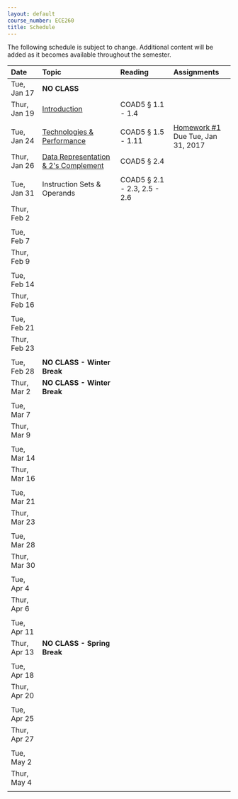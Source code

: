 ```yaml
---
layout: default
course_number: ECE260
title: Schedule
---
```


The following schedule is subject to change.
Additional content will be added as it becomes available throughout the semester.<br>


**Date**       | **Topic**                                                                                             |  **Reading**                                                |  **Assignments**                                                           
:--------------|:------------------------------------------------------------------------------------------------------|:------------------------------------------------------------|:-----------------------------------------------------------------------    
Tue, Jan 17    |  **NO CLASS**                                                                                         |                                                             |
Thur, Jan 19   |  [Introduction](lectures/lecture1_introduction.pdf)                                                   |  COAD5 § 1.1 - 1.4                                          |
 | | |
Tue, Jan 24    |  [Technologies & Performance](lectures/lecture2_technologies_and_performance.pdf)                     |  COAD5 § 1.5 - 1.11                                         |  [Homework #1](homework/Homework_Assignment_1.txt) <br> Due Tue, Jan 31, 2017
Thur, Jan 26   |  [Data Representation & 2's Complement](lectures/lecture3_data_representation_and_2s_complement.pdf)  |  COAD5 § 2.4                                                |
 | | |
Tue, Jan 31    |  Instruction Sets & Operands                                                                          |  COAD5 § 2.1 - 2.3, 2.5 - 2.6                               |
Thur, Feb 2    |                                                                                                       |                                                             | <!-- COAD5 § 2.7 -->
 | | |
Tue, Feb 7     |                                                                                                       |                                                             | <!-- COAD5 § 2.8 -->
Thur, Feb 9    |                                                                                                       |                                                             | <!-- COAD5 § 2.9 - 2.11 -->
 | | |
Tue, Feb 14    |                                                                                                       |                                                             | <!-- COAD5 § 2.12 - 2.13 -->
Thur, Feb 16   |                                                                                                       |                                                             |
 | | |
Tue, Feb 21    |                                                                                                       |                                                             |
Thur, Feb 23   |                                                                                                       |                                                             | <!-- EXAM #1 -->
 | | |
Tue, Feb 28    |  **NO CLASS - Winter Break**                                                                          |                                                             | <!-- Winter Break -->
Thur, Mar 2    |  **NO CLASS - Winter Break**                                                                          |                                                             | <!-- Winter Break -->
 | | |
Tue, Mar 7     |                                                                                                       |                                                             | <!-- COAD5 § 3.1 - 3.3 -->
Thur, Mar 9    |                                                                                                       |                                                             | <!-- SIGCSE WEEK, no Thursday lecture --> 
 | | |
Tue, Mar 14    |                                                                                                       |                                                             | <!-- COAD5 § 3.4 - 3.5 -->
Thur, Mar 16   |                                                                                                       |                                                             | <!-- COAD5 § 3.6 - 3.9 -->
 | | |
Tue, Mar 21    |                                                                                                       |                                                             |
Thur, Mar 23   |                                                                                                       |                                                             | <!-- COAD5 § 4.1 - 4.3 -->
 | | |
Tue, Mar 28    |                                                                                                       |                                                             | <!-- COAD5 § 4.3 - 4.5 -->
Thur, Mar 30   |                                                                                                       |                                                             | <!-- COAD5 § 4.6 - 4.7 -->
 | | |
Tue, Apr 4     |                                                                                                       |                                                             | <!-- COAD5 § 4.8 - 4.9 -->
Thur, Apr 6    |                                                                                                       |                                                             | <!-- COAD5 § 4.10 -->
 | | |
Tue, Apr 11    |                                                                                                       |                                                             | <!-- EXAM #2 -->
Thur, Apr 13   |  **NO CLASS - Spring Break**                                                                          |                                                             | <!-- Spring Break -->
 | | |
Tue, Apr 18    |                                                                                                       |                                                             | <!-- COAD5 § 5.1 - 5.3 -->
Thur, Apr 20   |                                                                                                       |                                                             | <!-- COAD5 § 5.4 -->
 | | |
Tue, Apr 25    |                                                                                                       |                                                             | <!-- COAD5 § 5.1 - 5.3 -->
Thur, Apr 27   |                                                                                                       |                                                             | <!-- COAD5 § 6.1 - 6.3 -->
 | | |
Tue, May 2     |                                                                                                       |                                                             | <!-- COAD5 § 6.4 - 6.6 -->
Thur, May 4    |                                                                                                       |                                                             | <!-- EXAM #3 -->
 | | |